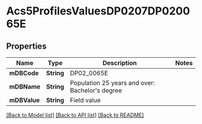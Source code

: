 # Acs5ProfilesValuesDP0207DP020065E

## Properties
Name | Type | Description | Notes
------------ | ------------- | ------------- | -------------
**mDBCode** | **String** | DP02_0065E | 
**mDBName** | **String** | Population 25 years and over: Bachelor&#39;s degree | 
**mDBValue** | **String** | Field value | 

[[Back to Model list]](../README.md#documentation-for-models) [[Back to API list]](../README.md#documentation-for-api-endpoints) [[Back to README]](../README.md)


